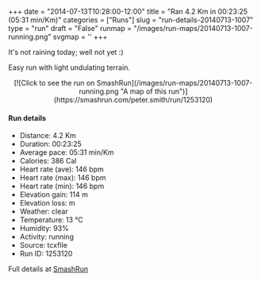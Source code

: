 +++
date = "2014-07-13T10:28:00-12:00"
title = "Ran 4.2 Km in 00:23:25 (05:31 min/Km)"
categories = ["Runs"]
slug = "run-details-20140713-1007"
type = "run"
draft = "False"
runmap = "/images/run-maps/20140713-1007-running.png"
svgmap = '<polyline points="10 24, 5 34, 17 39, 20 44, 20 49, 28 61, 17 83, 32 100, 42 92, 48 82, 44 65, 71 55, 73 52, 80 38, 95 41, 95 33, 90 21, 70 17, 42 0, 39 0, 35 7, 33 11, 29 18, 18 16">'
+++

It's not raining today; well not yet :)

Easy run with light undulating terrain. 



<!--more-->

<center>
[![Click to see the run on SmashRun](/images/run-maps/20140713-1007-running.png "A map of this run")](https://smashrun.com/peter.smith/run/1253120)
</center>

#### Run details

* Distance: 4.2 Km
* Duration: 00:23:25
* Average pace: 05:31 min/Km
* Calories: 386 Cal
* Heart rate (ave): 146 bpm
* Heart rate (max): 146 bpm
* Heart rate (min): 146 bpm
* Elevation gain: 114 m
* Elevation loss:  m
* Weather: clear
* Temperature: 13 &deg;C
* Humidity: 93%
* Activity: running
* Source: tcxfile
* Run ID: 1253120

Full details at [SmashRun](https://smashrun.com/peter.smith/run/1253120)